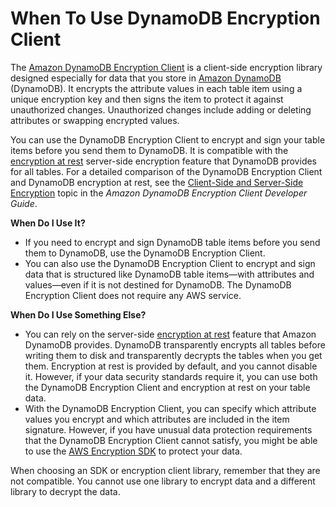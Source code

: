 # When To Use DynamoDB Encryption Client<a name="awscryp-choose-ddb"></a>

The [Amazon DynamoDB Encryption Client](https://docs.aws.amazon.com/dynamodb-encryption-client/latest/devguide/) is a client\-side encryption library designed especially for data that you store in [Amazon DynamoDB](https://docs.aws.amazon.com/amazondynamodb/latest/developerguide/) \(DynamoDB\)\. It encrypts the attribute values in each table item using a unique encryption key and then signs the item to protect it against unauthorized changes\. Unauthorized changes include adding or deleting attributes or swapping encrypted values\. 

You can use the DynamoDB Encryption Client to encrypt and sign your table items before you send them to DynamoDB\. It is compatible with the [encryption at rest](https://docs.aws.amazon.com/amazondynamodb/latest/developerguide/EncryptionAtRest.html) server\-side encryption feature that DynamoDB provides for all tables\. For a detailed comparison of the DynamoDB Encryption Client and DynamoDB encryption at rest, see the [Client\-Side and Server\-Side Encryption](https://docs.aws.amazon.com/dynamodb-encryption-client/latest/devguide/client-server-side.html) topic in the *Amazon DynamoDB Encryption Client Developer Guide*\.

**When Do I Use It?**
+ If you need to encrypt and sign DynamoDB table items before you send them to DynamoDB, use the DynamoDB Encryption Client\. 
+ You can also use the DynamoDB Encryption Client to encrypt and sign data that is structured like DynamoDB table items—with attributes and values—even if it is not destined for DynamoDB\. The DynamoDB Encryption Client does not require any AWS service\.

**When Do I Use Something Else?**
+ You can rely on the server\-side [encryption at rest](https://docs.aws.amazon.com/amazondynamodb/latest/developerguide/EncryptionAtRest.html) feature that Amazon DynamoDB provides\. DynamoDB transparently encrypts all tables before writing them to disk and transparently decrypts the tables when you get them\. Encryption at rest is provided by default, and you cannot disable it\. However, if your data security standards require it, you can use both the DynamoDB Encryption Client and encryption at rest on your table data\.
+ With the DynamoDB Encryption Client, you can specify which attribute values you encrypt and which attributes are included in the item signature\. However, if you have unusual data protection requirements that the DynamoDB Encryption Client cannot satisfy, you might be able to use the [AWS Encryption SDK](awscryp-service-encrypt.md) to protect your data\. 

When choosing an SDK or encryption client library, remember that they are not compatible\. You cannot use one library to encrypt data and a different library to decrypt the data\. 